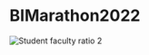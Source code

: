 # BIMarathon2022

![Student faculty ratio 2](https://user-images.githubusercontent.com/100398432/166391461-798444d3-b6aa-4937-8225-63631121494f.JPG)

